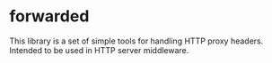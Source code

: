 # forwarded

This library is a set of simple tools for handling HTTP proxy headers. Intended to be used in HTTP server middleware.
